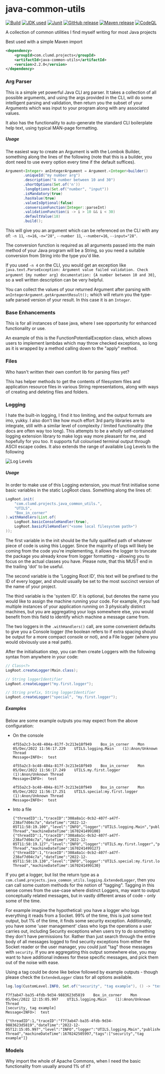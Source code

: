# java-common-utils
[![Build](https://github.com/CalumD/java-common-utils/actions/workflows/simple-tests.yml/badge.svg)](https://github.com/CalumD/java-common-utils/actions/workflows/simple-tests.yml)
[![JDK used](https://img.shields.io/badge/JDK--Used-19.0.1+10-green)](https://www.azul.com/downloads/?version=java-19-sts&package=jdk)
[![Junit](https://img.shields.io/badge/JUnit-v5-green)](https://junit.org/junit5/docs/current/user-guide/)
[![GitHub release](https://img.shields.io/github/v/release/CalumD/java-common-utils)](https://github.com/CalumD/java-common-utils/releases)
[![Maven release](https://maven-badges.herokuapp.com/maven-central/com.clumd.projects/java-common-utils/badge.svg)](https://maven-badges.herokuapp.com/maven-central/com.clumd.projects/java-common-utils)
[![CodeQL](https://github.com/CalumD/java-common-utils/actions/workflows/CodeQL.yml/badge.svg)](https://github.com/CalumD/java-common-utils/actions/workflows/CodeQL.yml)

A collection of common utilities I find myself writing for most Java projects

Best used with a simple Maven import
```xml
<dependency>
    <groupId>com.clumd.projects</groupId>
    <artifactId>java-common-utils</artifactId>
    <version>2.2.0</version>
</dependency>
```

### Arg Parser
This is a simple yet powerful Java CLI arg parser. It takes a collection of all possible arguments, and using the args provided in the CLI, will do some intelligent parsing and validation, then return you the subset of your Arguments which was input to your program along with any associated values.

It also has the functionality to auto-generate the standard CLI boilerplate help text, using typical MAN-page formatting.

##### Usage
The easiest way to create an Argument is with the Lombok Builder, something along the lines of the following (note that this is a builder, you dont need to use every option every time if the default suffices).

```java
Argument<Integer> anIntegerArgument = Argument.<Integer>builder()
        .uniqueId("my number arg")
        .description("A number between 10 and 30")
        .shortOptions(Set.of('n'))
        .longOptions(Set.of("number", "input"))
        .isMandatory(true)
        .hasValue(true)
        .valueIsOptional(false)
        .conversionFunction(Integer::parseInt)
        .validationFunction(i -> i > 10 && i < 30)
        .defaultValue(18)
        .build();
```

This will give you an argument which can be referenced on the CLI with any of:
`-n 11`, `-n=16`, `-n="28"`, `--number 11`, `--number=16`, `--input="28"`.

The conversion function is required as all arguments passed into the main method of your Java program will be a String, so you need a suitable conversion from String into the type you'd like.

If you used `-n 4` on the CLI, you would get an exception like `java.text.ParseException: Argument value failed validation. Check argument {my number arg} documentation: {A number between 10 and 30}`, so a well written description can be very helpful.

You can collect the values of your returned Argument after parsing with `anIntegerArgument.getArgumentResult();` which will return you the type-safe parsed version of your result. In this case it is an `Integer`.


### Base Enhancements
This is for all instances of base java, where I see opportunity for enhanced functionality or use.

An example of this is the FunctionPotentialException class, which allows users to implement lambdas which may throw 
checked exceptions, so long as it is wrapped by a method calling down to the "apply" method.


### Files
Who hasn't written their own comfort lib for parsing files yet?

This has helper methods to get the contents of filesystem files and application resource files in various String representations, along with ways of creating and deleting files and folders.


### Logging
I hate the built-in logging, I find it too limiting, and the output formats are imo, yukky.
I also don't like how much effort 3rd party libraries are to integrate, still with a similar level of complexity / limited functionality (the docs are often way too long).
This attempts to be a wholly self-contained logging extension library to make logs way more pleasant for me, and hopefully for you too.
It supports full colourised terminal output through ASCII escape codes.
It also extends the range of available Log Levels to the following

![Log Levels](docs/LogLevels.png)


##### Usage
In order to make use of this Logging extension, you must first initialise some basic variables in the static LogRoot class. Something along the lines of:
```java
LogRoot.init(
    "com.clumd.projects.java_common_utils.",
    "UTILS",
    "Box_in_corner"
).withHandlers(List.of(
    LogRoot.basicConsoleHandler(true),
    LogRoot.basicFileHandler("<some local filesystem path>")
));
```
The first variable in the init should be the fully qualified path of whatever piece of code is using this Logger. Since the majority of logs will likely be coming from the code you're implementing, it allows the logger to truncate the package you already know from logger formatting - allowing you to focus on the actual classes you have.
Please note, that this MUST end in the trailing 'dot' to be useful.

The second variable is the 'Logging Root ID', this text will be prefixed to the ID of every logger, and should usually be set to the most succinct version of the name of your project.

The third variable is the 'system ID'. It is optional, but denotes the name you would like to assign the machine running your code.
For example, if you had multiple instances of your application running on 3 physically distinct machines, but you are aggregating your logs somewhere else, you would benefit from this field to identify which machine a message came from.

The two loggers in the `.withHandlers()` call, are some convenient defaults to give you a Console logger (the boolean refers to if extra spacing should be output for a more compact console or not), and a File logger (where you would obviously use a real path).


After the initialisation step, you can then create Loggers with the following syntax from anywhere in your code:
```java
// Class<?>
LogRoot.createLogger(Main.class);

// String loggerIdentifier
LogRoot.createLogger("my.first.logger");

// String prefix, String loggerIdentifier
LogRoot.createLogger("special", "my.first.logger");
```

##### Examples
Below are some example outputs you may expect from the above configuration:

- On the console
    ```log
    4f55a2c3-bc48-404a-817f-3c213e18f949    Box_in_corner    Mon 05/Dec/2022 11:56:17.229    UTILS.logging.Main    (1):Anon/Unknown Thread    
    Message<INFO>:  test
    
    4f55a2c3-bc48-404a-817f-3c213e18f949    Box_in_corner    Mon 05/Dec/2022 11:56:17.249    UTILS.my.first.logger    (1):Anon/Unknown Thread    
    Message<INFO>:  test
    
    4f55a2c3-bc48-404a-817f-3c213e18f949    Box_in_corner    Mon 05/Dec/2022 11:56:17.251    UTILS.special:my.first.logger    (1):Anon/Unknown Thread    
    Message<INFO>:  test
    
    ```
- Into a file
    ```log
    {"threadID":1,"traceID":"308a8a1c-0cb2-407f-a47f-238af7d04c7a","dateTime":"2022-12-05T11:58:19.100","level":"INFO","logger":"UTILS.logging.Main","publisher":"Box_in_corner","message":"test","threadName":"Anon/Unknown Thread","machineDateTime":1670241499100}
    {"threadID":1,"traceID":"308a8a1c-0cb2-407f-a47f-238af7d04c7a","dateTime":"2022-12-05T11:58:19.127","level":"INFO","logger":"UTILS.my.first.logger","publisher":"Box_in_corner","message":"test","threadName":"Anon/Unknown Thread","machineDateTime":1670241499127}
    {"threadID":1,"traceID":"308a8a1c-0cb2-407f-a47f-238af7d04c7a","dateTime":"2022-12-05T11:58:19.130","level":"INFO","logger":"UTILS.special:my.first.logger","publisher":"Box_in_corner","message":"test","threadName":"Anon/Unknown Thread","machineDateTime":1670241499130} 
    ```

If you get a logger, but list the return type as a `com.clumd.projects.java_common_utils.logging.ExtendedLogger`, then you can call some custom methods for the notion of "tagging". 
Tagging in this sense comes from the use-case where distinct Loggers, may want to output conceptually related messages, but in vastly different areas of code - only some of the time.

For example imagine the hypothetical: you have a logger who logs everything it reads from a Socket. 99% of the time, this is just some text output, but 1% of the time, it finds some security exception. Additionally, you have some 'user management' class who logs the operations a user carries out, including Security exceptions when users try to do something they don't have permissions for.
Rather than just search through the entire body of all messages logged to find security exceptions from either the Socket reader or the user manager, you could just "tag" those messages with `security`. If you are aggregating this output somewhere else, you may want to have additional indexes for these specific messages, and pick them out of the noise with ease.

Using a tag could be done like below followed by example outputs - though please check the `ExtendedLogger` class for all options available.
```java
log.log(CustomLevel.INFO, Set.of("security", "tag example"), () -> "test");
```

```log
f7f3ab47-ba35-4fdb-9d34-9883623d5819    Box_in_corner    Mon 05/Dec/2022 12:15:05.997    UTILS.logging.Main    (1):Anon/Unknown Thread    
[security, tag example]
Message<INFO>:  test

{"threadID":1,"traceID":"f7f3ab47-ba35-4fdb-9d34-9883623d5819","dateTime":"2022-12-05T12:15:05.997","level":"INFO","logger":"UTILS.logging.Main","publisher":"Box_in_corner","message":"test","threadName":"Anon/Unknown Thread","machineDateTime":1670242505997,"tags":["security","tag example"]}
```


### Models
Why import the whole of Apache Commons, when I need the basic functionality from usually around 1% of it?

